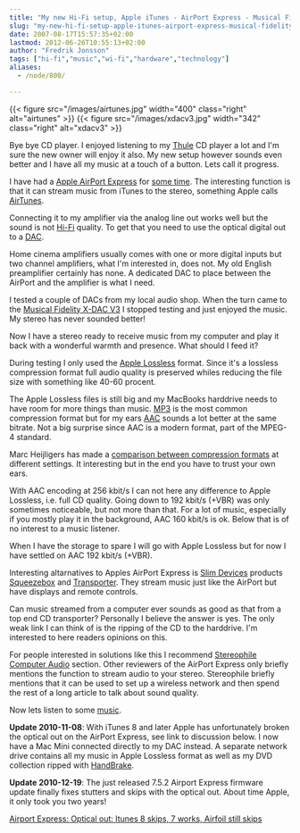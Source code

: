 ```yaml
---
title: "My new Hi-Fi setup, Apple iTunes - AirPort Express - Musical Fidelity X-DAC V3"
slug: "my-new-hi-fi-setup-apple-itunes-airport-express-musical-fidelity-x-dac-v3"
date: 2007-08-17T15:57:35+02:00
lastmod: 2012-06-26T10:55:13+02:00
author: "Fredrik Jonsson"
tags: ["hi-fi","music","wi-fi","hardware","technology"]
aliases:
  - /node/800/

---
```


{{< figure src="/images/airtunes.jpg" width="400" class="right" alt="airtunes" >}}
{{< figure src="/images/xdacv3.jpg" width="342" class="right" alt="xdacv3" >}}

Bye bye CD player. I enjoyed listening to my [Thule](http://www.thule-audio.dk/) CD player a lot and I'm sure the new owner will enjoy it also. My new setup however sounds even better and I have all my music at a touch of a button. Lets call it progress.

I have had a [Apple AirPort Express](http://www.apple.com/airportexpress/) for [some time](/node/658). The interesting function is that it can stream music from iTunes to the stereo, something Apple calls [AirTunes](http://www.apple.com/airportexpress/airtunes.html).

Connecting it to my amplifier via the analog line out works well but the sound is not [Hi-Fi](http://en.wikipedia.org/wiki/High_fidelity "High Fidelity") quality. To get that you need to use the optical digital out to a [DAC](http://en.wikipedia.org/wiki/Digital-to-analog_converter "Digital to analog converter").

Home cinema amplifiers usually comes with one or more digital inputs but two channel amplifiers, what I'm interested in, does not. My old English preamplifier certainly has none. A dedicated DAC to place between the AirPort and the amplifier is what I need.

I tested a couple of DACs from my local audio shop. When the turn came to the [Musical Fidelity X-DAC V3](http://www.musicalfidelity.com/products/smlx/xdacv3.html) I stopped testing and just enjoyed the music. My stereo has never sounded better!

Now I have a stereo ready to receive music from my computer and play it back with a wonderful warmth and presence. What should I feed it?

During testing I only used the [Apple Lossless](http://en.wikipedia.org/wiki/Apple_Lossless) format. Since it's a lossless compression format full audio quality is preserved whiles reducing the file size with something like 40-60 procent.

The Apple Lossless files is still big and my MacBooks harddrive needs to have room for more things than music. [MP3](http://en.wikipedia.org/wiki/MP3 "MPEG-1 Audio Layer 3") is the most common compression format but for my ears [AAC](http://en.wikipedia.org/wiki/Advanced_Audio_Coding "Advanced Audio Coding") sounds a lot better at the same bitrate. Not a big surprise since AAC is a modern format, part of the MPEG-4 standard.

Marc Heijligers has made a [comparison between compression formats](http://homepage.mac.com/marc.heijligers/audio/ipod/compression/compression.html) at different settings. It interesting but in the end you have to trust your own ears.

With AAC encoding at 256 kbit/s I can not here any difference to Apple Lossless, i.e. full CD quality. Going down to 192 kbit/s (+VBR) was only sometimes noticeable, but not more than that. For a lot of music, especially if you mostly play it in the background, AAC 160 kbit/s is ok. Below that is of no interest to a music listener.

When I have the storage to spare I will go with Apple Lossless but for now I have settled on AAC 192 kbit/s (+VBR).

Interesting altarnatives to Apples AirPort Express is [Slim Devices](http://www.slimdevices.com/) products [Squeezebox](http://www.slimdevices.com/pi_squeezebox.html) and [Transporter](http://www.slimdevices.com/pi_transporter.html). They stream music just like the AirPort but have displays and remote controls.

Can music streamed from a computer ever sounds as good as that from a top end CD transporter? Personally I believe the answer is yes. The only weak link I can think of is the ripping of the CD to the harddrive. I'm interested to here readers opinions on this.

For people interested in solutions like this I recommend [Stereophile Computer Audio](http://stereophile.com/computeraudio/) section. Other reviewers of the AirPort Express only briefly mentions the function to stream audio to your stereo. Stereophile briefly mentions that it can be used to set up a wireless network and then spend the rest of a long article to talk about sound quality.

Now lets listen to some [music](/wiki/fredrik/musicrecommendations).

**Update 2010-11-08**:  With iTunes 8 and later Apple has unfortunately broken the optical out on the AirPort Express, see link to discussion below. I now have a Mac Mini connected directly to my DAC instead. A separate network drive contains all my music in Apple Lossless format as well as my DVD collection ripped with [HandBrake](http://handbrake.fr/).

**Update 2010-12-19**: The just released 7.5.2 Airport Express firmware update finally fixes stutters and skips with the optical out. About time Apple, it only took you two years!

[Airport Express: Optical out: Itunes 8 skips, 7 works, Airfoil still skips](http://discussions.apple.com/thread.jspa?threadID=1877462&start=0&tstart=0)

